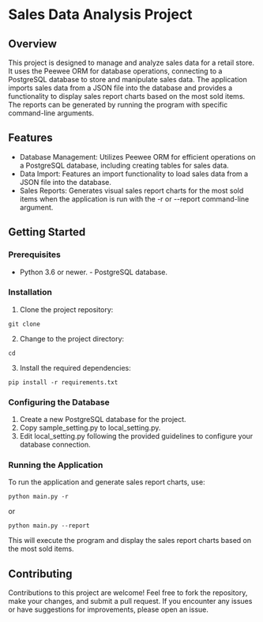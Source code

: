 # Sales Data Analysis Project 
## Overview 
This project is designed to manage and analyze sales data for a retail store. It uses the Peewee ORM for database operations, connecting to a PostgreSQL database to store and manipulate sales data. The application imports sales data from a JSON file into the database and provides a functionality to display sales report charts based on the most sold items. The reports can be generated by running the program with specific command-line arguments. 

## Features 
- Database Management: Utilizes Peewee ORM for efficient operations on a PostgreSQL database, including creating tables for sales data.
- Data Import: Features an import functionality to load sales data from a JSON file into the database.
- Sales Reports: Generates visual sales report charts for the most sold items when the application is run with the -r or --report command-line argument.
## Getting Started

### Prerequisites
- Python 3.6 or newer. - PostgreSQL database.

### Installation

1. Clone the project repository: 

```
git clone 
```

2. Change to the project directory: 

```
cd
``` 

3. Install the required dependencies: 

```
pip install -r requirements.txt
```

### Configuring the Database 
1. Create a new PostgreSQL database for the project.
2. Copy sample_setting.py to local_setting.py.
3. Edit local_setting.py following the provided guidelines to configure your database connection.

### Running the Application
To run the application and generate sales report charts, use: 

```
python main.py -r
```

or 

```
python main.py --report
```

This will execute the program and display the sales report charts based on the most sold items. 
## Contributing
Contributions to this project are welcome! Feel free to fork the repository, make your changes, and submit a pull request. If you encounter any issues or have suggestions for improvements, please open an issue. 
